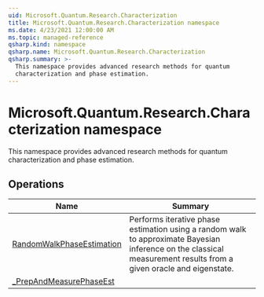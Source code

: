```yaml
---
uid: Microsoft.Quantum.Research.Characterization
title: Microsoft.Quantum.Research.Characterization namespace
ms.date: 4/23/2021 12:00:00 AM
ms.topic: managed-reference
qsharp.kind: namespace
qsharp.name: Microsoft.Quantum.Research.Characterization
qsharp.summary: >-
  This namespace provides advanced research methods for quantum
  characterization and phase estimation.
---
```


# Microsoft.Quantum.Research.Characterization namespace

This namespace provides advanced research methods for quantum
characterization and phase estimation.


<!-- summaries -->

## Operations

| Name | Summary |
|------|---------|
|[RandomWalkPhaseEstimation](xref:Microsoft.Quantum.Research.Characterization.RandomWalkPhaseEstimation) |Performs iterative phase estimation using a random walk to approximate Bayesian inference on the classical measurement results from a given oracle and eigenstate. |
|[_PrepAndMeasurePhaseEst](xref:Microsoft.Quantum.Research.Characterization._PrepAndMeasurePhaseEst) | |


<!-- /summaries -->
